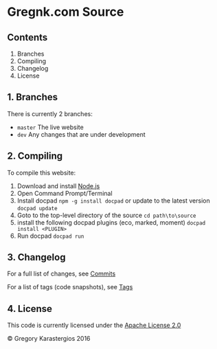 # Gregnk.com Source

## Contents

1. Branches
2. Compiling
3. Changelog
4. License

## 1. Branches

There is currently 2 branches:

* `master` The live website
* `dev` Any changes that are under development

## 2. Compiling

To compile this website:

1. Download and install [Node.js](http://nodejs.org)
2. Open Command Prompt/Terminal
3. Install docpad `npm -g install docpad` or update to the latest version `docpad update`
4. Goto to the top-level directory of the source `cd path\to\source`
5. install the following docpad plugins (eco, marked, moment) `docpad install <PLUGIN>`
6. Run docpad `docpad run`

## 3. Changelog

For a full list of changes, see [Commits](https://github.com/gregnk/website/commits/master)

For a list of tags (code snapshots), see [Tags](https://github.com/gregnk/website/tags)

## 4. License

This code is currently licensed under the [Apache License 2.0](http://www.apache.org/licenses/LICENSE-2.0.html)


&copy; Gregory Karastergios 2016